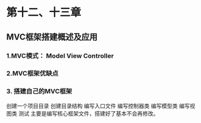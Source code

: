 # 第十二、十三章
## MVC框架搭建概述及应用
### 1.MVC模式：    Model View Controller
### 2.MVC框架优缺点
### 3. 搭建自己的MVC框架
创建一个项目目录
创建目录结构
编写入口文件
编写控制器类
编写模型类
编写视图类
测试
主要是编写核心框架文件，搭建好了基本不会再修改。




